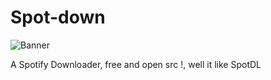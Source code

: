 # Spot-down
![Banner](https://files.catbox.moe/xl3d4c.png)

A Spotify Downloader, free and open src !, well it like SpotDL
